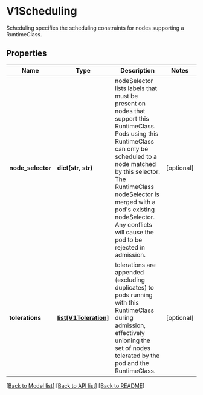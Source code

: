 # V1Scheduling

Scheduling specifies the scheduling constraints for nodes supporting a RuntimeClass.

## Properties
Name | Type | Description | Notes
------------ | ------------- | ------------- | -------------
**node_selector** | **dict(str, str)** | nodeSelector lists labels that must be present on nodes that support this RuntimeClass. Pods using this RuntimeClass can only be scheduled to a node matched by this selector. The RuntimeClass nodeSelector is merged with a pod&#39;s existing nodeSelector. Any conflicts will cause the pod to be rejected in admission. | [optional] 
**tolerations** | [**list[V1Toleration]**](V1Toleration.md) | tolerations are appended (excluding duplicates) to pods running with this RuntimeClass during admission, effectively unioning the set of nodes tolerated by the pod and the RuntimeClass. | [optional] 

[[Back to Model list]](../README.md#documentation-for-models) [[Back to API list]](../README.md#documentation-for-api-endpoints) [[Back to README]](../README.md)


